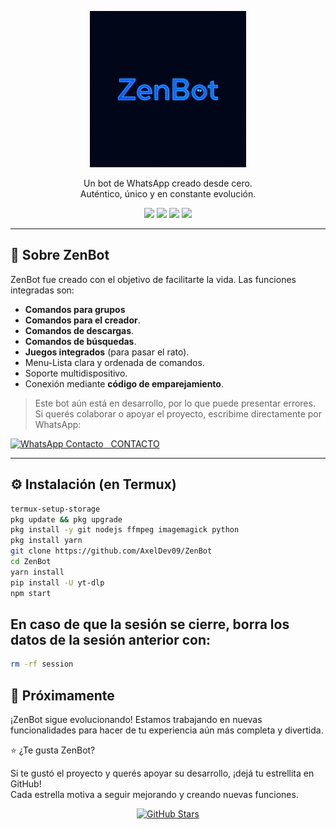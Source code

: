 <p align="center">
  <img src="./media/Zenbott.png" height="250px">
</p>

<p align="center">
  Un bot de WhatsApp creado desde cero.<br>
  Auténtico, único y en constante evolución.
</p>

<p align="center">
  <img src="https://img.shields.io/badge/Versión-1.0-blue.svg">
  <img src="https://img.shields.io/badge/WhatsApp-MultiDevice-brightgreen.svg">
  <img src="https://img.shields.io/badge/Estado-En%20Desarrollo-yellow.svg">
  <img src="https://img.shields.io/badge/Hecho%20con-Pasión-red.svg">
</p>

---

## 📌 Sobre ZenBot

ZenBot fue creado con el objetivo de facilitarte la vida. Las funciones integradas son:

- **Comandos para grupos**
- **Comandos para el creador**.
- **Comandos de descargas**.
- **Comandos de búsquedas**.
- **Juegos integrados** (para pasar el rato).
- Menu-Lista clara y ordenada de comandos.
- Soporte multidispositivo.
- Conexión mediante **código de emparejamiento**.

> Este bot aún está en desarrollo, por lo que puede presentar errores.  
> Si querés colaborar o apoyar el proyecto, escribime directamente por WhatsApp:

<p align="left">
  <a href="https://wa.me/5493772455367" target="_blank">
    <img alt="WhatsApp Contacto" height="30" src="https://upload.wikimedia.org/wikipedia/commons/5/5e/WhatsApp_icon.png">
    &nbsp CONTACTO
  </a>
</p>

---

## ⚙️ Instalación (en Termux)

```bash
termux-setup-storage
pkg update && pkg upgrade
pkg install -y git nodejs ffmpeg imagemagick python
pkg install yarn
git clone https://github.com/AxelDev09/ZenBot
cd ZenBot
yarn install
pip install -U yt-dlp
npm start
```

## En caso de que la sesión se cierre, borra los datos de la sesión anterior con:

```bash
rm -rf session
```

## 🚀 Próximamente

¡ZenBot sigue evolucionando! Estamos trabajando en nuevas funcionalidades para hacer de tu experiencia aún más completa y divertida.

⭐ ¿Te gusta ZenBot?

Si te gustó el proyecto y querés apoyar su desarrollo, ¡dejá tu estrellita en GitHub!  
Cada estrella motiva a seguir mejorando y creando nuevas funciones.

<p align="center">
  <a href="https://github.com/AxelDev09/ZenBot/stargazers">
    <img src="https://img.shields.io/github/stars/AxelDev09/ZenBot?style=social" alt="GitHub Stars">
  </a>
</p>
